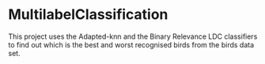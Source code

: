 # MultilabelClassification
This project uses the Adapted-knn and the Binary Relevance LDC  classifiers to find out which is the best and worst recognised birds from the birds data set.
